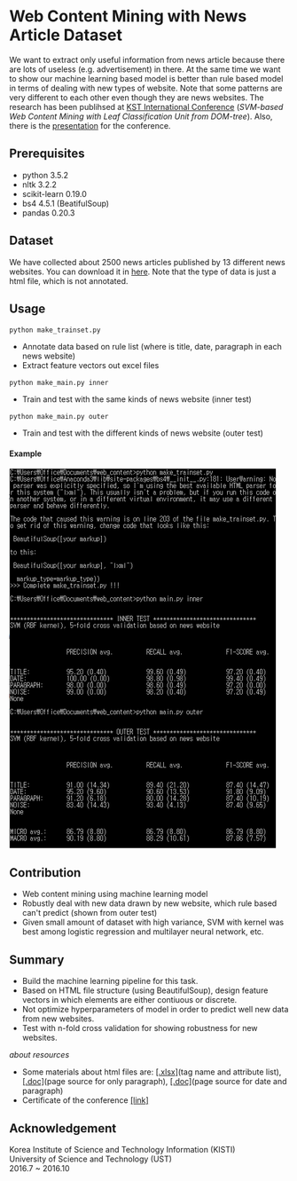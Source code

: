 # Web Content Mining with News Article Dataset
We want to extract only useful information from news article because there are lots of useless (e.g. advertisement) in there. At the same time we want to show our machine learning based model is better than rule based model in terms of dealing with new types of website. Note that some patterns are very different to each other even though they are news websites. The research has been publihsed at [KST International Conference](http://ieeexplore.ieee.org/document/7886134/) (*SVM-based Web Content Mining with Leaf Classification Unit from DOM-tree*). Also, there is the [presentation](https://1drv.ms/p/s!AllPqyV9kKUrgieYsNFYWKqCvjKo) for the conference. 


## Prerequisites
* python 3.5.2
* nltk 3.2.2
* scikit-learn 0.19.0
* bs4 4.5.1 (BeatifulSoup)
* pandas 0.20.3

## Dataset
We have collected about 2500 news articles published by 13 different news websites. You can download it in [here](https://drive.google.com/open?id=0By4RRGJEeCR5YjBiZVd2dkdQWms). Note that the type of data is just a html file, which is not annotated. 

## Usage
```
python make_trainset.py
```
* Annotate data based on rule list (where is title, date, paragraph in each news website)
* Extract feature vectors out excel files
```
python make_main.py inner
```
* Train and test with the same kinds of news website (inner test) 
```
python make_main.py outer
```
* Train and test with the different kinds of news website (outer test)

#### Example
![](/assets/example.PNG)


## Contribution
* Web content mining using machine learning model
* Robustly deal with new data drawn by new website, which rule based can't predict (shown from outer test)
* Given small amount of dataset with high variance, SVM with kernel was best among logistic regression and multilayer neural network, etc. 

## Summary
* Build the machine learning pipeline for this task.
* Based on HTML file structure (using BeautifulSoup), design feature vectors in which elements are either contiuous or discrete.
* Not optimize hyperparameters of model in order to predict well new data from new websites.
* Test with n-fold cross validation for showing robustness for new websites.

_about resources_
* Some materials about html files are: [[.xlsx]](https://1drv.ms/x/s!AllPqyV9kKUrg3qOK2DE7P-TSWW3)(tag name and attribute list), [[.doc]](https://1drv.ms/w/s!AllPqyV9kKUrg3mmTjb6YsLD_wzi)(page source for only paragraph), [[.doc]](https://1drv.ms/w/s!AllPqyV9kKUrg3sV7zNGUFPfNsvQ)(page source for date and paragraph)
* Certificate of the conference [[link]](https://github.com/gritmind/web-content-mining/blob/master/assets/certificate_of_contributions.pdf)

## Acknowledgement
Korea Institute of Science and Technology Information (KISTI) <br>
University of Science and Technology (UST) <br>
2016.7 ~ 2016.10

